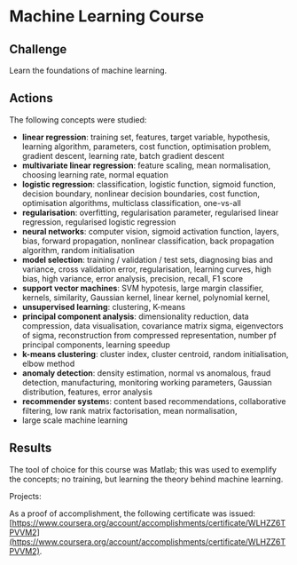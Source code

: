 # Machine Learning Course

## Challenge

Learn the foundations of machine learning.

## Actions

The following concepts were studied:

* **linear regression**: training set, features, target variable, hypothesis, learning algorithm, parameters, cost function, optimisation problem, gradient descent, learning rate, batch gradient descent
* **multivariate linear regression**: feature scaling, mean normalisation, choosing learning rate, normal equation
* **logistic regression**: classification, logistic function, sigmoid function, decision boundary, nonlinear decision boundaries, cost function, optimisation algorithms, multiclass classification, one-vs-all
* **regularisation**: overfitting, regularisation parameter, regularised linear regression, regularised logistic regression
* **neural networks**: computer vision, sigmoid activation function, layers, bias, forward propagation, nonlinear classification, back propagation algorithm, random initialisation
* **model selection**: training / validation / test sets, diagnosing bias and variance, cross validation error, regularisation, learning curves, high bias, high variance, error analysis, precision, recall, F1 score
* **support vector machines**: SVM hypotesis, large margin classifier,  kernels, similarity, Gaussian kernel, linear kernel, polynomial kernel, 
* **unsupervised learning**: clustering, K-means
* **principal component analysis**: dimensionality reduction, data compression, data visualisation, covariance matrix sigma, eigenvectors of sigma, reconstruction from compressed representation, number pf principal components, learning speedup
* **k-means clustering**: cluster index, cluster centroid, random initialisation, elbow method
* **anomaly detection**: density estimation, normal vs anomalous, fraud detection, manufacturing, monitoring working parameters, Gaussian distribution, features, error analysis
* **recommender system**s: content based recommendations, collaborative filtering, low rank matrix factorisation, mean normalisation, 
* large scale machine learning



## Results

The tool of choice for this course was Matlab; this was used to exemplify the concepts; no training, but learning the theory behind machine learning.

Projects:

As a proof of accomplishment, the following certificate was issued: [https://www.coursera.org/account/accomplishments/certificate/WLHZZ6TPVVM2](https://www.coursera.org/account/accomplishments/certificate/WLHZZ6TPVVM2)​.

